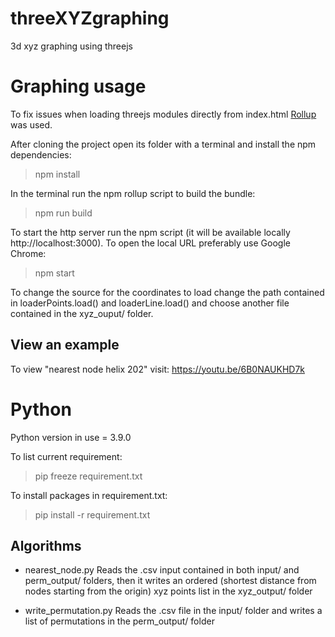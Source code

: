 # threeXYZgraphing
3d xyz graphing using threejs

# Graphing usage
To fix issues when loading threejs modules directly from index.html [Rollup](https://www.npmjs.com/package/rollup) was used.

After cloning the project open its folder with a terminal and install the npm dependencies:
> npm install

In the terminal run the npm rollup script to build the bundle:
> npm run build

To start the http server run the npm script (it will be available locally http://localhost:3000). To open the local URL preferably use Google Chrome:
> npm start

To change the source for the coordinates to load change the path contained in loaderPoints.load() and loaderLine.load() and choose another file contained in the xyz_ouput/ folder.


## View an example
To view "nearest node helix 202" visit:
https://youtu.be/6B0NAUKHD7k


# Python
Python version in use = 3.9.0

To list current requirement:
> pip freeze requirement.txt

To install packages in requirement.txt:
> pip install -r requirement.txt

## Algorithms
* nearest_node.py
Reads the .csv input contained in both input/ and perm_output/ folders, then it writes an ordered (shortest distance from nodes starting from the origin) xyz points list in the xyz_output/ folder

* write_permutation.py
Reads the .csv file in the input/ folder and writes a list of permutations in the perm_output/ folder